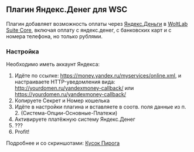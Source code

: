 ## Плагин Яндекс.Денег для WSC

Плагин добавляет возможность оплаты через [Яндекс.Деньги](https://money.yandex.ru) в [WoltLab Suite Core](https://github.com/WoltLab/WCF), включая оплату с яндекс.денег, с банковских карт и с номера телефона, но только рублями.

### Настройка
Необходимо иметь аккаунт Яндекса:
1. Идёте по ссылке: https://money.yandex.ru/myservices/online.xml, и настраиваете HTTP-уведомления вида: http://yourdomen.ru/yandexmoney-callback/ или https://yourdomen.ru/yandexmoney-callback/
2. Копируете Секрет и Номер кошелька
3. Идёте в настройки плагина и вставляете в соотв. поля данные из п. 2. (Система-Опции-Основные-Платежи)
4. Активируете платёжную систему Яндекс.Денег
5. ???
6. Profit!

Подробнее и со скриншотами: [Кусок Пирога](https://kusok-piro.ga/article/18-wbb-%D0%BE%D0%BF%D0%BB%D0%B0%D1%82%D0%B0-%D1%87%D0%B5%D1%80%D0%B5%D0%B7-%D1%8F%D0%BD%D0%B4%D0%B5%D0%BA%D1%81-%D0%B4%D0%B5%D0%BD%D1%8C%D0%B3%D0%B8/?highlight=%25D1%258F%25D0%25BD%25D0%25B4%25D0%25B5%25D0%25BA%25D1%2581)
